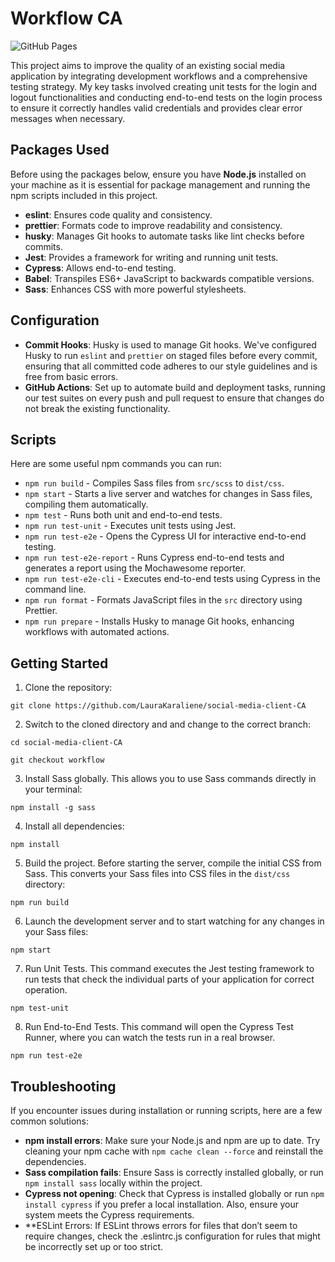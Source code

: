 # Workflow CA

![GitHub Pages](https://github.com/LauraKaraliene/https://github.com/LauraKaraliene/social-media-client-CA/tree/workflow/actions/workflows/pages.yml/badge.svg)

This project aims to improve the quality of an existing social media application by integrating development workflows and a comprehensive testing strategy.
My key tasks involved creating unit tests for the login and logout functionalities and conducting end-to-end tests on the login process to ensure it correctly handles valid credentials and provides clear error messages when necessary.

## Packages Used

Before using the packages below, ensure you have **Node.js** installed on your machine as it is essential for package management and running the npm scripts included in this project.

- **eslint**: Ensures code quality and consistency.
- **prettier**: Formats code to improve readability and consistency.
- **husky**: Manages Git hooks to automate tasks like lint checks before commits.
- **Jest**: Provides a framework for writing and running unit tests.
- **Cypress**: Allows end-to-end testing.
- **Babel**: Transpiles ES6+ JavaScript to backwards compatible versions.
- **Sass**: Enhances CSS with more powerful stylesheets.

## Configuration

- **Commit Hooks**: Husky is used to manage Git hooks. We've configured Husky to run `eslint` and `prettier` on staged files before every commit, ensuring that all committed code adheres to our style guidelines and is free from basic errors.
- **GitHub Actions**: Set up to automate build and deployment tasks, running our test suites on every push and pull request to ensure that changes do not break the existing functionality.

## Scripts

Here are some useful npm commands you can run:

- `npm run build` - Compiles Sass files from `src/scss` to `dist/css`.
- `npm start` - Starts a live server and watches for changes in Sass files, compiling them automatically.
- `npm test` - Runs both unit and end-to-end tests.
- `npm run test-unit` - Executes unit tests using Jest.
- `npm run test-e2e` - Opens the Cypress UI for interactive end-to-end testing.
- `npm run test-e2e-report` - Runs Cypress end-to-end tests and generates a report using the Mochawesome reporter.
- `npm run test-e2e-cli` - Executes end-to-end tests using Cypress in the command line.
- `npm run format` - Formats JavaScript files in the `src` directory using Prettier.
- `npm run prepare` - Installs Husky to manage Git hooks, enhancing workflows with automated actions.

## Getting Started

1. Clone the repository:

```
git clone https://github.com/LauraKaraliene/social-media-client-CA
```

2. Switch to the cloned directory and and change to the correct branch:

```
cd social-media-client-CA
```

```
git checkout workflow
```

3. Install Sass globally. This allows you to use Sass commands directly in your terminal:

```
npm install -g sass
```

4. Install all dependencies:

```
npm install
```

5. Build the project.
   Before starting the server, compile the initial CSS from Sass. This converts your Sass files into CSS files in the `dist/css` directory:

```
npm run build
```

6. Launch the development server and to start watching for any changes in your Sass files:

```
npm start
```

7. Run Unit Tests. This command executes the Jest testing framework to run tests that check the individual parts of your application for correct operation.

```
npm test-unit
```

8. Run End-to-End Tests. This command will open the Cypress Test Runner, where you can watch the tests run in a real browser.

```
npm run test-e2e

```

## Troubleshooting

If you encounter issues during installation or running scripts, here are a few common solutions:

- **npm install errors**: Make sure your Node.js and npm are up to date. Try cleaning your npm cache with `npm cache clean --force` and reinstall the dependencies.
- **Sass compilation fails**: Ensure Sass is correctly installed globally, or run `npm install sass` locally within the project.
- **Cypress not opening**: Check that Cypress is installed globally or run `npm install cypress` if you prefer a local installation. Also, ensure your system meets the Cypress requirements.
- \*\*ESLint Errors: If ESLint throws errors for files that don’t seem to require changes, check the .eslintrc.js configuration for rules that might be incorrectly set up or too strict.
